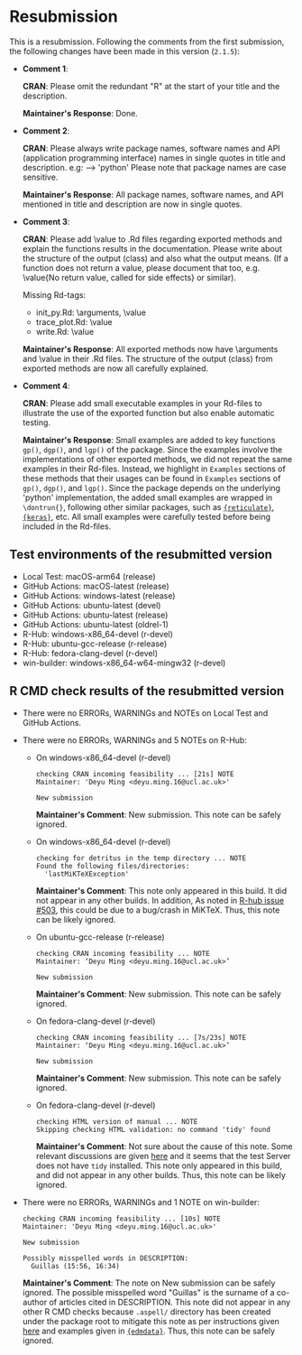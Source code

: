 # Resubmission
This is a resubmission. Following the comments from the first submission, the following changes have been made in this version (`2.1.5`):

- **Comment 1**:

  **CRAN**: Please omit the redundant "R" at the start of your title and the description.

  **Maintainer's Response**: Done.

- **Comment 2**:

  **CRAN**: Please always write package names, software names and API (application programming interface) names in single quotes in title and description. e.g: --> 'python' Please note that package names are case sensitive.
  
  **Maintainer's Response**: All package names, software names, and API mentioned in title and description are now in single quotes. 

- **Comment 3**:

  **CRAN**: Please add \value to .Rd files regarding exported methods and explain the functions results in the documentation. Please write about the structure of the output (class) and also what the output means. (If a function does not return a value, please document that too, e.g. \value{No return value, called for side effects} or similar). 
  
  Missing Rd-tags:
  * init_py.Rd: \arguments,  \value
  * trace_plot.Rd: \value
  * write.Rd: \value
  
  **Maintainer's Response**: All exported methods now have \arguments and \value in their .Rd files. The structure of the output (class) from exported methods are now all carefully explained.

- **Comment 4**:

  **CRAN**: Please add small executable examples in your Rd-files to illustrate the use of the exported function but also enable automatic testing.
  
  **Maintainer's Response**: Small examples are added to key functions `gp()`, `dgp()`, and `lgp()` of the package. Since the examples involve the implementations of other exported methods, we did not repeat the same examples in their Rd-files. Instead, we highlight in `Examples` sections of these methods that their usages can be found in `Examples` sections of `gp()`, `dgp()`, and `lgp()`. Since the package depends on the underlying 'python' implementation, the added small examples are wrapped in `\dontrun{}`, following other similar packages, such as [`{reticulate}`](https://github.com/rstudio/reticulate), [`{keras}`](https://github.com/rstudio/keras), etc. All small examples were carefully tested before being included in the Rd-files. 
  

## Test environments of the resubmitted version

- Local Test: macOS-arm64 (release)
- GitHub Actions: macOS-latest (release)
- GitHub Actions: windows-latest (release)
- GitHub Actions: ubuntu-latest (devel)
- GitHub Actions: ubuntu-latest (release)
- GitHub Actions: ubuntu-latest (oldrel-1)
- R-Hub: windows-x86_64-devel (r-devel)
- R-Hub: ubuntu-gcc-release (r-release)
- R-Hub: fedora-clang-devel (r-devel)
- win-builder: windows-x86_64-w64-mingw32 (r-devel)

## R CMD check results of the resubmitted version

- There were no ERRORs, WARNINGs and NOTEs on Local Test and GitHub Actions.

- There were no ERRORs, WARNINGs and 5 NOTEs on R-Hub:

    - On windows-x86_64-devel (r-devel)
        
        ```
        checking CRAN incoming feasibility ... [21s] NOTE
        Maintainer: 'Deyu Ming <deyu.ming.16@ucl.ac.uk>'

        New submission
        ```

        **Maintainer's Comment**: New submission. This note can be safely ignored.

    - On windows-x86_64-devel (r-devel)
    
        ```
        checking for detritus in the temp directory ... NOTE
        Found the following files/directories:
          'lastMiKTeXException'
        ```

        **Maintainer's Comment**: This note only appeared in this build. It did not appear in any other builds. In addition, As noted in [R-hub issue #503](https://github.com/r-hub/rhub/issues/503), this could be due to a bug/crash in MiKTeX. Thus, this note can be likely ignored.

    - On ubuntu-gcc-release (r-release)
        
        ```
        checking CRAN incoming feasibility ... NOTE
        Maintainer: ‘Deyu Ming <deyu.ming.16@ucl.ac.uk>’

        New submission
        ```

        **Maintainer's Comment**: New submission. This note can be safely ignored.

    - On fedora-clang-devel (r-devel)
        
        ```
        checking CRAN incoming feasibility ... [7s/23s] NOTE
        Maintainer: ‘Deyu Ming <deyu.ming.16@ucl.ac.uk>’

        New submission
        ```

        **Maintainer's Comment**: New submission. This note can be safely ignored.

    - On fedora-clang-devel (r-devel)
             
        ```
        checking HTML version of manual ... NOTE
        Skipping checking HTML validation: no command 'tidy' found
        ```
            
        **Maintainer's Comment**: Not sure about the cause of this note. Some relevant discussions are given [here](https://groups.google.com/g/r-sig-mac/c/7u_ivEj4zhM) and it seems that the test Server does not have `tidy` installed. This note only appeared in this build, and did not appear in any other builds. Thus, this note can be likely ignored.

- There were no ERRORs, WARNINGs and 1 NOTE on win-builder:
        
    ```
    checking CRAN incoming feasibility ... [10s] NOTE
    Maintainer: 'Deyu Ming <deyu.ming.16@ucl.ac.uk>'

    New submission

    Possibly misspelled words in DESCRIPTION:
      Guillas (15:56, 16:34)
    ```

    **Maintainer's Comment**: The note on New submission can be safely ignored. The possible misspelled word "Guillas" is the surname of a co-author of articles cited in DESCRIPTION. This note did not appear in any other R CMD checks because `.aspell/` directory has been created under the package root to mitigate this note as per instructions given [here](http://dirk.eddelbuettel.com/blog/2017/08/10/#008_aspell_cran_incoming) and examples given in [`{edmdata}`](https://github.com/tmsalab/edmdata). Thus, this note can be safely ignored.
